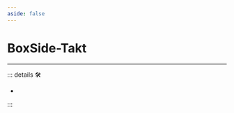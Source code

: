```yaml
---
aside: false
---
```

# BoxSide-Takt

---

<!-- =================================================== -->
<!-- =================================================== -->
<!-- =================================================== -->
<!-- =================================================== -->
<!-- =================================================== -->
::: details 🛠

-

:::
